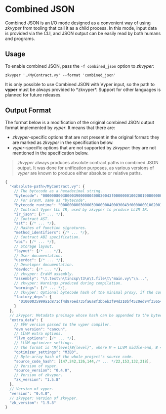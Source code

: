 # Combined JSON

Combined JSON is an I/O mode designed as a convenient way of using *zkvyper* from tooling that call it as a child process. In this mode, input data is provided via the CLI, and JSON output can be easily read by both humans and programs.



## Usage

To enable combined JSON, pass the `-f combined_json` option to *zkvyper*:

```shell
zkvyper './MyContract.vy' --format 'combined_json'
```

<div class="warning">
It is only possible to use Combined JSON with Vyper input, so the path to <b>vyper</b> must be always provided to *zkvyper*.
Support for other languages is planned for future releases.
</div>



## Output Format

The format below is a modification of the original combined JSON output format implemented by *vyper*. It means that there are:
- *zkvyper*-specific options that are not present in the original format: they are marked as *zkvyper* in the specification below.
- *vyper*-specific options that are not supported by *zkvyper*: they are not mentioned in the specification below.

> *zkvyper* always produces absolute contract paths in combined JSON output. It was done for unification purposes, as various versions of *vyper* are known to produce either absolute or relative paths.

```javascript
{
  "<absolute-path>/MyContract.vy": {
    // The bytecode as a hexadecimal string.
    "bytecode": "0000008003000039000000400030043f0000000100200190000000130000c13d...",
    // For EraVM, same as "bytecode".
    "bytecode_runtime": "0000008003000039000000400030043f0000000100200190000000130000c13d...",
    // Contract Vyper LLL IR, used by zkvyper to produce LLVM IR.
    "ir_json": {/* ... */},
    // Contract AST.
    "ast": {/* ... */},
    // Hashes of function signatures.
    "method_identifiers": {/* ... */},
    // Contract ABI specification.
    "abi": [/* ... */],
    // Storage layout.
    "layout": {/* ... */},
    // User documentation.
    "userdoc": {/* ... */},
    // Developer documentation.
    "devdoc": {/* ... */},
    // zkvyper: EraVM assembly.
    "assembly": "\t.text\n\tincsp\t3\n\t.file\t\"main.vy\"\n...",
    // zkvyper: Warnings produced during compilation.
    "warnings": [/* ... */],
    // zkvyper: Optional bytecode hash of the minimal proxy, if the contract uses "create_minimal_proxy_to".
    "factory_deps": {
      "01000035999a1d871cf4d876ed735fa6a8f3bbeb3f94d210bf4520ed94f35654": "__VYPER_MINIMAL_PROXY_CONTRACT"
    }
  },
  // zkvyper: Metadata preimage whose hash can be appended to the bytecode.
  "extra_data": {
    // EVM version passed to the vyper compiler.
    "evm_version": "cancun",
    // LLVM extra options.
    "llvm_options": [/* ... */],
    // LLVM optimizer settings.
    // The format is "M{level}B{level}", where M = LLVM middle-end, B = LLVM back-end, and levels: 0-3 | s | z.
    "optimizer_settings": "M3B3",
    // Byte-array hash of the whole project's source code.
    "source_code_hash": [147,242,126,144,/* ... */22,153,132,218],
    // Version of vyper.
    "source_version": "0.4.0",
    // Version of zkvyper.
    "zk_version": "1.5.8"
  },
  // Version of vyper.
  "version": "0.4.0",
  // zkvyper: Version of zkvyper.
  "zk_version": "1.5.8"
}
```